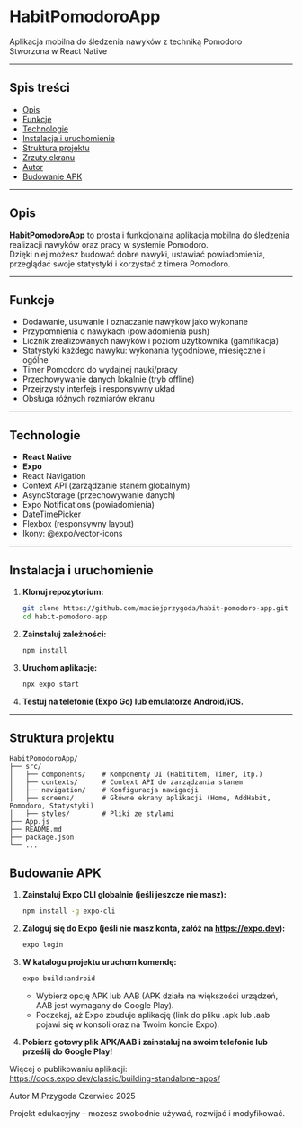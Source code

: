 
# HabitPomodoroApp

Aplikacja mobilna do śledzenia nawyków z techniką Pomodoro  
Stworzona w React Native

---

## Spis treści

- [Opis](#opis)
- [Funkcje](#funkcje)
- [Technologie](#technologie)
- [Instalacja i uruchomienie](#instalacja-i-uruchomienie)
- [Struktura projektu](#struktura-projektu)
- [Zrzuty ekranu](#zrzuty-ekranu)
- [Autor](#autor)
- [Budowanie APK](#budowanie-apk)

---

## Opis

**HabitPomodoroApp** to prosta i funkcjonalna aplikacja mobilna do śledzenia realizacji nawyków oraz pracy w systemie Pomodoro.  
Dzięki niej możesz budować dobre nawyki, ustawiać powiadomienia, przeglądać swoje statystyki i korzystać z timera Pomodoro.

---

## Funkcje

- Dodawanie, usuwanie i oznaczanie nawyków jako wykonane
- Przypomnienia o nawykach (powiadomienia push)
- Licznik zrealizowanych nawyków i poziom użytkownika (gamifikacja)
- Statystyki każdego nawyku: wykonania tygodniowe, miesięczne i ogólne
- Timer Pomodoro do wydajnej nauki/pracy
- Przechowywanie danych lokalnie (tryb offline)
- Przejrzysty interfejs i responsywny układ
- Obsługa różnych rozmiarów ekranu

---

## Technologie

- **React Native**
- **Expo**
- React Navigation
- Context API (zarządzanie stanem globalnym)
- AsyncStorage (przechowywanie danych)
- Expo Notifications (powiadomienia)
- DateTimePicker
- Flexbox (responsywny layout)
- Ikony: @expo/vector-icons

---

## Instalacja i uruchomienie

1. **Klonuj repozytorium:**
   ```bash
   git clone https://github.com/maciejprzygoda/habit-pomodoro-app.git
   cd habit-pomodoro-app
   ```

2. **Zainstaluj zależności:**
   ```bash
   npm install
   ```

3. **Uruchom aplikację:**
   ```bash
   npx expo start
   ```

4. **Testuj na telefonie (Expo Go) lub emulatorze Android/iOS.**

---

## Struktura projektu

```
HabitPomodoroApp/
├── src/
│   ├── components/    # Komponenty UI (HabitItem, Timer, itp.)
│   ├── contexts/      # Context API do zarządzania stanem
│   ├── navigation/    # Konfiguracja nawigacji
│   ├── screens/       # Główne ekrany aplikacji (Home, AddHabit, Pomodoro, Statystyki)
│   ├── styles/        # Pliki ze stylami
├── App.js
├── README.md
├── package.json
└── ...
```

## Budowanie APK

1. **Zainstaluj Expo CLI globalnie (jeśli jeszcze nie masz):**
   ```bash
   npm install -g expo-cli
   ```

2. **Zaloguj się do Expo (jeśli nie masz konta, załóż na https://expo.dev):**
   ```bash
   expo login
   ```

3. **W katalogu projektu uruchom komendę:**
   ```bash
   expo build:android
   ```
   - Wybierz opcję APK lub AAB (APK działa na większości urządzeń, AAB jest wymagany do Google Play).
   - Poczekaj, aż Expo zbuduje aplikację (link do pliku .apk lub .aab pojawi się w konsoli oraz na Twoim koncie Expo).

4. **Pobierz gotowy plik APK/AAB i zainstaluj na swoim telefonie lub prześlij do Google Play!**

Więcej o publikowaniu aplikacji:  
https://docs.expo.dev/classic/building-standalone-apps/


Autor
M.Przygoda
 Czerwiec 2025


Projekt edukacyjny – możesz swobodnie używać, rozwijać i modyfikować.


